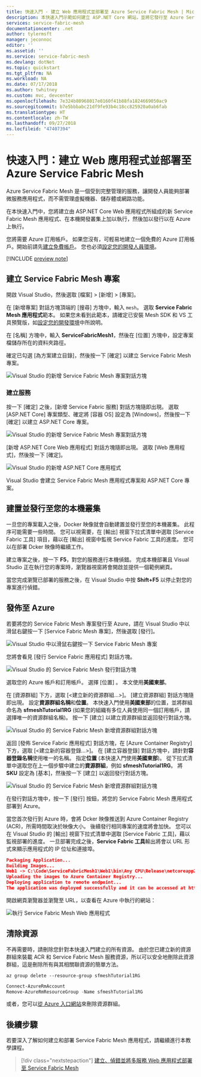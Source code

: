 ```yaml
---
title: 快速入門 - 建立 Web 應用程式並部署至 Azure Service Fabric Mesh | Microsoft Docs
description: 本快速入門示範如何建立 ASP.NET Core 網站，並將它發行至 Azure Service Fabric Mesh。
services: service-fabric-mesh
documentationcenter: .net
author: tylermsft
manager: jeconnoc
editor: ''
ms.assetid: ''
ms.service: service-fabric-mesh
ms.devlang: dotNet
ms.topic: quickstart
ms.tgt_pltfrm: NA
ms.workload: NA
ms.date: 07/17/2018
ms.author: twhitney
ms.custom: mvc, devcenter
ms.openlocfilehash: 7e324b80968017e0160f41b88fa1824669050ac9
ms.sourcegitcommit: b7e5bbbabc21df9fe93b4c18cc825920a0ab6fab
ms.translationtype: HT
ms.contentlocale: zh-TW
ms.lasthandoff: 09/27/2018
ms.locfileid: "47407394"
---
```

# <a name="quickstart-create-and-deploy-a-web-app-to-azure-service-fabric-mesh"></a>快速入門：建立 Web 應用程式並部署至 Azure Service Fabric Mesh

Azure Service Fabric Mesh 是一個受到完整管理的服務，讓開發人員能夠部署微服務應用程式，而不需管理虛擬機器、儲存體或網路功能。

在本快速入門中，您將建立由 ASP.NET Core Web 應用程式所組成的新 Service Fabric Mesh 應用程式、在本機開發叢集上加以執行，然後加以發行以在 Azure 上執行。

您將需要 Azure 訂用帳戶。 如果您沒有，可輕易地建立一個免費的 Azure 訂用帳戶。開始前請先[建立免費帳戶](https://azure.microsoft.com/free/)。 您也必須[設定您的開發人員環境](service-fabric-mesh-howto-setup-developer-environment-sdk.md)。

[!INCLUDE [preview note](./includes/include-preview-note.md)]

## <a name="create-a-service-fabric-mesh-project"></a>建立 Service Fabric Mesh 專案

開啟 Visual Studio，然後選取 [檔案] > [新增] > [專案]。

在 [新增專案] 對話方塊頂端的 [搜尋] 方塊中，輸入 `mesh`。 選取 **Service Fabric Mesh 應用程式**範本。 如果您未看到此範本，請確定已安裝 Mesh SDK 和 VS 工具預覽版，如[設定您的開發環境](service-fabric-mesh-howto-setup-developer-environment-sdk.md)中所說明。 

在 [名稱] 方塊中，輸入 **ServiceFabricMesh1**，然後在 [位置] 方塊中，設定專案檔儲存所在的資料夾路徑。

確定已勾選 [為方案建立目錄]，然後按一下 [確定] 以建立 Service Fabric Mesh 專案。

![Visual Studio 的新增 Service Fabric Mesh 專案對話方塊](media/service-fabric-mesh-quickstart-dotnet-core/visual-studio-new-project.png)

### <a name="create-a-service"></a>建立服務

按一下 [確定] 之後，[新增 Service Fabric 服務] 對話方塊隨即出現。 選取 [ASP.NET Core] 專案類型、確定將 [容器 OS] 設定為 [Windows]，然後按一下 [確定] 以建立 ASP.NET Core 專案。 

![Visual Studio 的新增 Service Fabric Mesh 專案對話方塊](media/service-fabric-mesh-quickstart-dotnet-core/visual-studio-new-service-fabric-service.png)

[新增 ASP.NET Core Web 應用程式] 對話方塊隨即出現。 選取 [Web 應用程式]，然後按一下 [確定]。

![Visual Studio 的新增 ASP.NET Core 應用程式](media/service-fabric-mesh-quickstart-dotnet-core/visual-studio-new-aspnetcore-app.png)

Visual Studio 會建立 Service Fabric Mesh 應用程式專案和 ASP.NET Core 專案。

## <a name="build-and-publish-to-your-local-cluster"></a>建置並發行至您的本機叢集

一旦您的專案載入之後，Docker 映像就會自動建置並發行至您的本機叢集。 此程序可能需要一些時間。 您可以視需要，在 [輸出] 視窗下拉式清單中選取 [Service Fabric 工具] 項目，藉以在 [輸出] 視窗中監視 Service Fabric 工具的進度。 您可以在部署 Dcker 映像時繼續工作。

建立專案之後，按一下 **F5**，對您的服務進行本機偵錯。 完成本機部署且 Visual Studio 正在執行您的專案時，瀏覽器視窗將會開啟並提供一個範例網頁。

當您完成瀏覽已部署的服務之後，在 Visual Studio 中按 **Shift+F5** 以停止對您的專案進行偵錯。

## <a name="publish-to-azure"></a>發佈至 Azure

若要將您的 Service Fabric Mesh 專案發行至 Azure，請在 Visual Studio 中以滑鼠右鍵按一下 [Service Fabric Mesh 專案]，然後選取 [發行]。

![Visual Studio 中以滑鼠右鍵按一下 Service Fabric Mesh 專案](media/service-fabric-mesh-quickstart-dotnet-core/visual-studio-right-click-publish.png)

您將會看見 [發行 Service Fabric 應用程式] 對話方塊。

![Visual Studio 的 Service Fabric Mesh 發行對話方塊](media/service-fabric-mesh-quickstart-dotnet-core/visual-studio-publish-dialog.png)

選取您的 Azure 帳戶和訂用帳戶。 選擇 [位置] 。 本文使用**美國東部**。

在 [資源群組] 下方，選取 [\<建立新的資源群組...>]。 [建立資源群組] 對話方塊隨即出現。 設定**資源群組名稱**和**位置**。  本快速入門使用**美國東部**的位置，並將群組命名為 **sfmeshTutorial1RG** (如果您的組織有多位人員使用同一個訂用帳戶，請選擇唯一的資源群組名稱)。  按一下 [建立] 以建立資源群組並返回發行對話方塊。

![Visual Studio 的 Service Fabric Mesh 新增資源群組對話方塊](media/service-fabric-mesh-quickstart-dotnet-core/visual-studio-publish-new-resource-group-dialog.png)

返回 [發佈 Service Fabric 應用程式] 對話方塊，在 [Azure Container Registry] 下方，選取 [\<建立新的容器登錄...>]。 在 [建立容器登錄] 對話方塊中，請針對**容器登錄名稱**使用唯一的名稱。 指定**位置** (本快速入門使用**美國東部**)。 從下拉式清單中選取您在上一個步驟中建立的**資源群組**，例如 **sfmeshTutorial1RG**。 將 **SKU** 設定為 [基本]，然後按一下 [建立] 以返回發行對話方塊。

![Visual Studio 的 Service Fabric Mesh 新增資源群組對話方塊](media/service-fabric-mesh-quickstart-dotnet-core/visual-studio-publish-new-container-registry-dialog.png)

在發行對話方塊中，按一下 [發行] 按鈕，將您的 Service Fabric Mesh 應用程式部署到 Azure。

當您首次發行到 Azure 時，會將 Dcker 映像推送到 Azure Container Registry (ACR)，所需時間取決於映像大小。 後續發行相同專案的速度將會加快。 您可以在 Visual Studio 的 [輸出] 視窗下拉式清單中選取 [Service Fabric 工具]，藉以監視部署的進度。 一旦部署完成之後，**Service Fabric 工具**輸出將會以 URL 形式來顯示應用程式的 IP 位址和連接埠。

```json
Packaging Application...
Building Images...
Web1 -> C:\Code\ServiceFabricMesh1\Web1\bin\Any CPU\Release\netcoreapp2.0\Web1.dll
Uploading the images to Azure Container Registry...
Deploying application to remote endpoint...
The application was deployed successfully and it can be accessed at http://...
```

開啟網頁瀏覽器並瀏覽至 URL，以查看在 Azure 中執行的網站：

![執行 Service Fabric Mesh Web 應用程式](media/service-fabric-mesh-tutorial-deploy-dotnetcore/deployed-web-project.png)

## <a name="clean-up-resources"></a>清除資源

不再需要時，請刪除您針對本快速入門建立的所有資源。 由於您已建立新的資源群組來裝載 ACR 和 Service Fabric Mesh 服務資源，所以可以安全地刪除此資源群組，這是刪除所有與其相關聯資源的簡單方法。

```azurecli
az group delete --resource-group sfmeshTutorial1RG
```

```powershell
Connect-AzureRmAccount
Remove-AzureRmResourceGroup -Name sfmeshTutorial1RG
```

或者，您可以[從 Azure 入口網站](https://portal.azure.com)來刪除資源群組。

## <a name="next-steps"></a>後續步驟

若要深入了解如何建立和部署 Service Fabric Mesh 應用程式，請繼續進行本教學課程。
> [!div class="nextstepaction"]
> [建立、偵錯並將多服務 Web 應用程式部署至 Service Fabric Mesh](service-fabric-mesh-tutorial-create-dotnetcore.md)